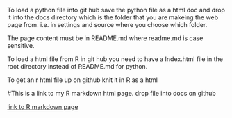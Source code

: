 To load a python file into git hub save the python file as a html doc and drop it into the docs directory which 
is the folder that you are makeing the web page from. i.e. in settings and source where you choose which folder. 

The page content must be in README.md where readme.md is case sensitive.






To load a html file from R in git hub you need to have a Index.html file in the root directory instead of README.md for 
python.

To get an r html file up on github knit it in R as a html




#This is a link to my R markdown html page. drop file into docs on github

[link to R markdown page](R_markdown_knitted.html)
